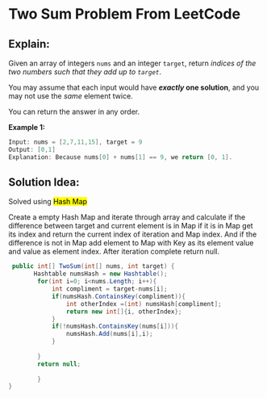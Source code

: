 # Two Sum Problem From LeetCode

## Explain:

Given an array of integers `nums` and an integer `target`, return *indices of the two numbers such that they add up to `target`*.

You may assume that each input would have ***exactly* one solution**, and you may not use the *same* element twice.

You can return the answer in any order.

**Example 1:**

```csharp
Input: nums = [2,7,11,15], target = 9
Output: [0,1]
Explanation: Because nums[0] + nums[1] == 9, we return [0, 1].
```

## Solution Idea:

Solved using <mark>Hash Map</mark>

Create a empty Hash Map and iterate through array and calculate if the difference between target and current element is in Map if it is in Map get its index and return the current index of iteration and Map index. And if the difference is not in Map add element to Map with Key as its element value and value as element index. After iteration complete return null.

   

```csharp
 public int[] TwoSum(int[] nums, int target) {
       Hashtable numsHash = new Hashtable();
        for(int i=0; i<nums.Length; i++){
            int compliment = target-nums[i];
            if(numsHash.ContainsKey(compliment)){
                int otherIndex =(int) numsHash[compliment];
                return new int[]{i, otherIndex};
            }
            if(!numsHash.ContainsKey(nums[i])){
                numsHash.Add(nums[i],i);
            }
            
        }
        return null;
        
        }
}
```




